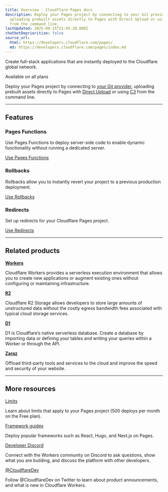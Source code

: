 ```yaml
---
title: Overview · Cloudflare Pages docs
description: Deploy your Pages project by connecting to your Git provider,
  uploading prebuilt assets directly to Pages with Direct Upload or using C3
  from the command line.
lastUpdated: 2025-09-15T21:45:20.000Z
chatbotDeprioritize: false
source_url:
  html: https://developers.cloudflare.com/pages/
  md: https://developers.cloudflare.com/pages/index.md
---
```


Create full-stack applications that are instantly deployed to the Cloudflare global network.

Available on all plans

Deploy your Pages project by connecting to [your Git provider](https://developers.cloudflare.com/pages/get-started/git-integration/), uploading prebuilt assets directly to Pages with [Direct Upload](https://developers.cloudflare.com/pages/get-started/direct-upload/) or using [C3](https://developers.cloudflare.com/pages/get-started/c3/) from the command line.

***

## Features

### Pages Functions

Use Pages Functions to deploy server-side code to enable dynamic functionality without running a dedicated server.

[Use Pages Functions](https://developers.cloudflare.com/pages/functions/)

### Rollbacks

Rollbacks allow you to instantly revert your project to a previous production deployment.

[Use Rollbacks](https://developers.cloudflare.com/pages/configuration/rollbacks/)

### Redirects

Set up redirects for your Cloudflare Pages project.

[Use Redirects](https://developers.cloudflare.com/pages/configuration/redirects/)

***

## Related products

**[Workers](https://developers.cloudflare.com/workers/)**

Cloudflare Workers provides a serverless execution environment that allows you to create new applications or augment existing ones without configuring or maintaining infrastructure.

**[R2](https://developers.cloudflare.com/r2/)**

Cloudflare R2 Storage allows developers to store large amounts of unstructured data without the costly egress bandwidth fees associated with typical cloud storage services.

**[D1](https://developers.cloudflare.com/d1/)**

D1 is Cloudflare’s native serverless database. Create a database by importing data or defining your tables and writing your queries within a Worker or through the API.

**[Zaraz](https://developers.cloudflare.com/zaraz/)**

Offload third-party tools and services to the cloud and improve the speed and security of your website.

***

## More resources

[Limits](https://developers.cloudflare.com/pages/platform/limits/)

Learn about limits that apply to your Pages project (500 deploys per month on the Free plan).

[Framework guides](https://developers.cloudflare.com/pages/framework-guides/)

Deploy popular frameworks such as React, Hugo, and Next.js on Pages.

[Developer Discord](https://discord.cloudflare.com)

Connect with the Workers community on Discord to ask questions, show what you are building, and discuss the platform with other developers.

[@CloudflareDev](https://x.com/cloudflaredev)

Follow @CloudflareDev on Twitter to learn about product announcements, and what is new in Cloudflare Workers.

